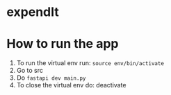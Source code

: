 # expendIt

# How to run the app

1. To run the virtual env run: `source env/bin/activate`
2. Go to src
3. Do `fastapi dev main.py`
4. To close the virtual env do: deactivate
